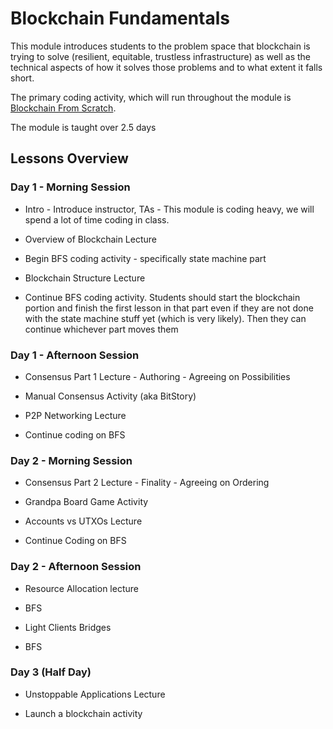 # Blockchain Fundamentals

This module introduces students to the problem space that blockchain is trying to solve (resilient, equitable, trustless infrastructure) as well as the technical aspects of how it solves those problems and to what extent it falls short.

The primary coding activity, which will run throughout the module is [Blockchain From Scratch](https://github.com/JoshOrndorff/blockchain-from-scratch/).

The module is taught over 2.5 days
## Lessons Overview

### Day 1 - Morning Session

* Intro - Introduce instructor, TAs - This module is coding heavy, we will spend a lot of time coding in class.

* Overview of Blockchain Lecture

* Begin BFS coding activity - specifically state machine part

* Blockchain Structure Lecture

* Continue BFS coding activity. Students should start the blockchain portion and finish the first lesson in that part even if they are not done with the state machine stuff yet (which is very likely). Then they can continue whichever part moves them


### Day 1 - Afternoon Session

* Consensus Part 1 Lecture - Authoring - Agreeing on Possibilities

* Manual Consensus Activity (aka BitStory)

* P2P Networking Lecture

* Continue coding on BFS
### Day 2 - Morning Session

* Consensus Part 2 Lecture - Finality - Agreeing on Ordering

* Grandpa Board Game Activity

* Accounts vs UTXOs Lecture

* Continue Coding on BFS

### Day 2 - Afternoon Session

* Resource Allocation lecture

* BFS

* Light Clients Bridges

* BFS

### Day 3 (Half Day)

* Unstoppable Applications Lecture

* Launch a blockchain activity
